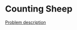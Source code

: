 Counting Sheep
==============

[Problem description](https://code.google.com/codejam/contest/6254486/dashboard#s=p0)

